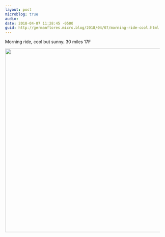```yaml
---
layout: post
microblog: true
audio: 
date: 2018-04-07 11:28:45 -0500
guid: http://germanflores.micro.blog/2018/04/07/morning-ride-cool.html
---
```

Morning ride, cool but sunny. 30 miles 17F

<img src="http://germanflores.com/uploads/2018/1113cddcc5.jpg" width="600" height="600" />
